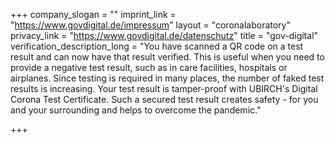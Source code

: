 +++
company_slogan = ""
imprint_link = "https://www.govdigital.de/impressum"
layout = "coronalaboratory"
privacy_link = "https://www.govdigital.de/datenschutz"
title = "gov-digital"
verification_description_long = "You have scanned a QR code on a test result and can now have that result verified. This is useful when you need to provide a negative test result, such as in care facilities, hospitals or airplanes.  Since testing is required in many places, the number of faked test results is increasing. Your test result is tamper-proof with UBIRCH's Digital Corona Test Certificate. Such a secured test result creates safety - for you and your surrounding and helps to overcome the pandemic."

+++
